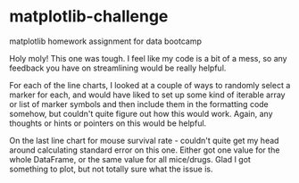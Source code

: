 # matplotlib-challenge
matplotlib homework assignment for data bootcamp

Holy moly! This one was tough. I feel like my code is a bit of a mess, so any feedback you have on streamlining would be really helpful. 

For each of the line charts, I looked at a couple of ways to randomly select a marker for each, and would have liked to set up some kind of iterable array or list of marker symbols and then include them in the formatting code somehow, but couldn't quite figure out how this would work. Again, any thoughts or hints or pointers on this would be helpful. 

On the last line chart for mouse survival rate - couldn't quite get my head around calculating standard error on this one. Either got one value for the whole DataFrame, or the same value for all mice/drugs. Glad I got something to plot, but not totally sure what the issue is. 